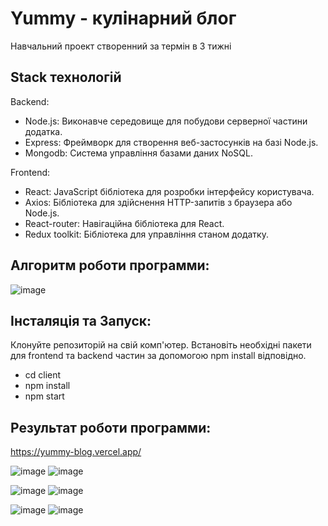 # Yummy - кулінарний блог
Навчальний проект створенний за термін в 3 тижні

## Stack технологій
Backend:

- Node.js: Виконавче середовище для побудови серверної частини додатка.
- Express: Фреймворк для створення веб-застосунків на базі Node.js.
- Mongodb: Система управління базами даних NoSQL.

Frontend:

- React: JavaScript бібліотека для розробки інтерфейсу користувача.
- Axios: Бібліотека для здійснення HTTP-запитів з браузера або Node.js. 
- React-router: Навігаційна бібліотека для React.
- Redux toolkit: Бібліотека для управління станом додатку.

## Алгоритм роботи программи:
![image](https://github.com/danilkass/yummy-frontend/assets/111860815/ec921e7c-e137-4019-90b6-3aa2f83c96c7)


## Інсталяція та Запуск:
Клонуйте репозиторій на свій комп'ютер. Встановіть необхідні пакети для frontend та backend частин за допомогою npm install відповідно.

- cd client
- npm install
- npm start

## Результат роботи программи:
https://yummy-blog.vercel.app/

![image](https://github.com/danilkass/yummy-frontend/assets/111860815/66f118c0-19ab-4027-894e-430159457e78)
![image](https://github.com/danilkass/yummy-frontend/assets/111860815/4dd361bf-0b42-4979-baa8-2e272df89874)

![image](https://github.com/danilkass/yummy-frontend/assets/111860815/dfabacf4-7ef8-4297-b561-90176b6aa767)
![image](https://github.com/danilkass/yummy-frontend/assets/111860815/3047d7dc-249f-40bd-a181-07168613f44a)

![image](https://github.com/danilkass/yummy-frontend/assets/111860815/84efeb21-ea9d-4c9b-909f-b5f16d1214e1)
![image](https://github.com/danilkass/yummy-frontend/assets/111860815/120021eb-0b32-4003-ad13-9298efd22eeb)
